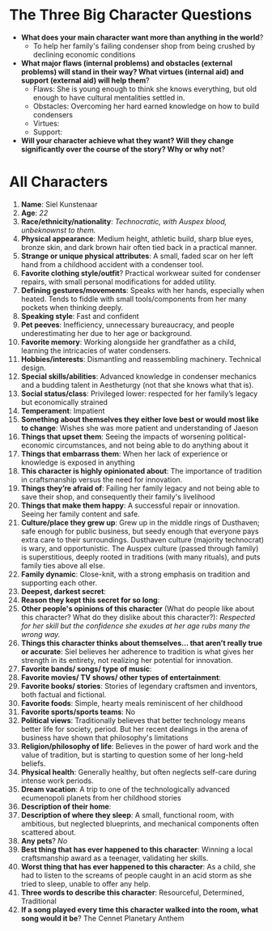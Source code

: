 # The Three Big Character Questions

- **What does your main character want more than anything in the world**?
	- To help her family's failing condenser shop from being crushed by declining economic conditions
- **What major flaws (internal problems) and obstacles (external problems) will stand in their way? What virtues (internal aid) and support (external aid) will help them**?
	- Flaws: She is young enough to think she knows everything, but old enough to have cultural mentalities settled in.
	- Obstacles: Overcoming her hard earned knowledge on how to build condensers
	- Virtues: 
	- Support: 
- **Will your character achieve what they want? Will they change significantly over the course of the story? Why or why not**?

# All Characters
1. **Name**: Siel Kunstenaar
2. **Age**: *22*
4. **Race/ethnicity/nationality**: *Technocratic, with Auspex blood, unbeknownst to them.*
6. **Physical appearance**: Medium height, athletic build, sharp blue eyes, bronze skin, and dark brown hair often tied back in a practical manner.
7. **Strange or unique physical attributes**: A small, faded scar on her left hand from a childhood accident with a condenser tool.
8. **Favorite clothing style/outfit**? Practical workwear suited for condenser repairs, with small personal modifications for added utility.
9. **Defining gestures/movements**: Speaks with her hands, especially when heated. Tends to fiddle with small tools/components from her many pockets when thinking deeply.
10. **Speaking style**: Fast and confident
11. **Pet peeves**: Inefficiency, unnecessary bureaucracy, and people underestimating her due to her age or background.
12. **Favorite memory**: Working alongside her grandfather as a child, learning the intricacies of water condensers.
13. **Hobbies/interests**: Dismantling and reassembling machinery. Technical design.
14. **Special skills/abilities**: Advanced knowledge in condenser mechanics and a budding talent in Aestheturgy (not that she knows what that is).
15. **Social status/class**: Privileged lower: respected for her family’s legacy but economically strained
16. **Temperament**: Impatient
17. **Something about themselves they either love best or would most like to change**: Wishes she was more patient and understanding of Jaeson
18. **Things that upset them**: Seeing the impacts of worsening political-economic circumstances, and not being able to do anything about it
19. **Things that embarrass them**: When her lack of experience or knowledge is exposed in anything
20. **This character is highly opinionated about**: The importance of tradition in craftsmanship versus the need for innovation.
21. **Things they’re afraid of**: Failing her family legacy and not being able to save their shop, and consequently their family's livelihood
22. **Things that make them happy**: A successful repair or innovation. Seeing her family content and safe.
23. **Culture/place they grew up**: Grew up in the middle rings of Dusthaven; safe enough for public business, but seedy enough that everyone pays extra care to their surroundings. Dusthaven culture (majority technocrat) is wary, and opportunistic. The Auspex culture (passed through family) is superstitious, deeply rooted in traditions (with many rituals), and puts family ties above all else.
24. **Family dynamic**: Close-knit, with a strong emphasis on tradition and supporting each other.
25. **Deepest, darkest secret**: 
26. **Reason they kept this secret for so long**: 
27. **Other people's opinions of this character** (What do people like about this character? What do they dislike about this character?): *Respected for her skill but the confidence she exudes at her age rubs many the wrong way.*
28. **Things this character thinks about themselves… that aren’t really true or accurate**: Siel believes her adherence to tradition is what gives her strength in its entirety, not realizing her potential for innovation.
29. **Favorite bands/ songs/ type of music**: 
30. **Favorite movies/ TV shows/ other types of entertainment**: 
31. **Favorite books/ stories**: Stories of legendary craftsmen and inventors, both factual and fictional.
32. **Favorite foods**: Simple, hearty meals reminiscent of her childhood
33. **Favorite sports/sports teams**: No
34. **Political views**: Traditionally believes that better technology means better life for society, period. But her recent dealings in the arena of business have shown that philosophy's limitations
35. **Religion/philosophy of life**: Believes in the power of hard work and the value of tradition, but is starting to question some of her long-held beliefs.
36. **Physical health**: Generally healthy, but often neglects self-care during intense work periods.
37. **Dream vacation**: A trip to one of the technologically advanced ecumenopoli planets from her childhood stories
38. **Description of their home**: 
39. **Description of where they sleep**: A small, functional room, with ambitious, but neglected blueprints, and mechanical components often scattered about.
40. **Any pets**? *No*
41. **Best thing that has ever happened to this character**: Winning a local craftsmanship award as a teenager, validating her skills.
42. **Worst thing that has ever happened to this character**: As a child, she had to listen to the screams of people caught in an acid storm as she tried to sleep, unable to offer any help.
43. **Three words to describe this character**: Resourceful, Determined, Traditional
44. **If a song played every time this character walked into the room, what song would it be**? The Cennet Planetary Anthem